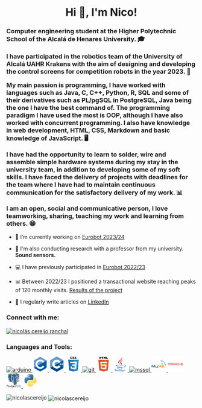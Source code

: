 <h1 align="center">Hi 👋, I'm Nico!</h1>
<h3 align="left">Computer engineering student at the Higher Polytechnic School of the Alcalá de Henares University. 🎓<br/><br/>I have participated in the robotics team of the University of Alcalá UAHR Krakens with the aim of designing and developing the control screens for competition robots in the year 2023. 🤖

My main passion is programming, I have worked with languages such as Java, C, C++, Python, R, SQL and some of their derivatives such as PL/pgSQL in PostgreSQL, Java being the one I have the best command of. The programming paradigm I have used the most is OOP, although I have also worked with concurrent programming. I also have knowledge in web development, HTML, CSS, Markdown and basic knowledge of JavaScript. 🖥️

I have had the opportunity to learn to solder, wire and assemble simple hardware systems during my stay in the university team, in addition to developing some of my soft skills. I have faced the delivery of projects with deadlines for the team where I have had to maintain continuous communication for the satisfactory delivery of my work. 📊

I am an open, social and communicative person, I love teamworking, sharing, teaching my work and learning from others. 😁</h3>

- 🔭 I’m currently working on [Eurobot 2023/24](https://github.com/Yggdrasil-Robotics)

- 🧪 I'm also conducting research with a professor from my university. **Sound sensors.**

- 💻 I have previously participated in [Eurobot 2022/23](https://www.linkedin.com/pulse/eurobot-2023-mi-paso-por-uahr-krakens-nicol%2525C3%2525A1s-cereijo-ranchal%3FtrackingId=9QFixQ%252FFQx2yZHJp3oS1Hg%253D%253D/?trackingId=9QFixQ%2FFQx2yZHJp3oS1Hg%3D%3D)

- 📊 Between 2022/23 I positioned a transactional website reaching peaks of 120 monthly visits. [Results of the project](https://www.linkedin.com/pulse/seo-es-f%2525C3%2525A1cil-posicionar-una-web-nicol%2525C3%2525A1s-cereijo-ranchal%3FtrackingId=4DkH9dB9RPqYWK1iUyvgyw%253D%253D/?trackingId=4DkH9dB9RPqYWK1iUyvgyw%3D%3D)

- 📝 I regularly write articles on [LinkedIn](https://es.linkedin.com/in/nicol%C3%A1s-cereijo-ranchal-1a28a5235)

<h3 align="left">Connect with me:</h3>
<p align="left">
<a href="https://linkedin.com/in/nicolás cereijo ranchal" target="blank"><img align="center" src="https://raw.githubusercontent.com/rahuldkjain/github-profile-readme-generator/master/src/images/icons/Social/linked-in-alt.svg" alt="nicolás cereijo ranchal" height="30" width="40" /></a>
</p>

<h3 align="left">Languages and Tools:</h3>
<p align="left"> <a href="https://www.arduino.cc/" target="_blank" rel="noreferrer"> <img src="https://cdn.worldvectorlogo.com/logos/arduino-1.svg" alt="arduino" width="40" height="40"/> </a> <a href="https://www.cprogramming.com/" target="_blank" rel="noreferrer"> <img src="https://raw.githubusercontent.com/devicons/devicon/master/icons/c/c-original.svg" alt="c" width="40" height="40"/> </a> <a href="https://www.w3schools.com/cpp/" target="_blank" rel="noreferrer"> <img src="https://raw.githubusercontent.com/devicons/devicon/master/icons/cplusplus/cplusplus-original.svg" alt="cplusplus" width="40" height="40"/> </a> <a href="https://www.w3schools.com/css/" target="_blank" rel="noreferrer"> <img src="https://raw.githubusercontent.com/devicons/devicon/master/icons/css3/css3-original-wordmark.svg" alt="css3" width="40" height="40"/> </a> <a href="https://git-scm.com/" target="_blank" rel="noreferrer"> <img src="https://www.vectorlogo.zone/logos/git-scm/git-scm-icon.svg" alt="git" width="40" height="40"/> </a> <a href="https://www.w3.org/html/" target="_blank" rel="noreferrer"> <img src="https://raw.githubusercontent.com/devicons/devicon/master/icons/html5/html5-original-wordmark.svg" alt="html5" width="40" height="40"/> </a> <a href="https://www.java.com" target="_blank" rel="noreferrer"> <img src="https://raw.githubusercontent.com/devicons/devicon/master/icons/java/java-original.svg" alt="java" width="40" height="40"/> </a> <a href="https://www.microsoft.com/en-us/sql-server" target="_blank" rel="noreferrer"> <img src="https://www.svgrepo.com/show/303229/microsoft-sql-server-logo.svg" alt="mssql" width="40" height="40"/> </a> <a href="https://www.mysql.com/" target="_blank" rel="noreferrer"> <img src="https://raw.githubusercontent.com/devicons/devicon/master/icons/mysql/mysql-original-wordmark.svg" alt="mysql" width="40" height="40"/> </a> <a href="https://www.oracle.com/" target="_blank" rel="noreferrer"> <img src="https://raw.githubusercontent.com/devicons/devicon/master/icons/oracle/oracle-original.svg" alt="oracle" width="40" height="40"/> </a> <a href="https://www.postgresql.org" target="_blank" rel="noreferrer"> <img src="https://raw.githubusercontent.com/devicons/devicon/master/icons/postgresql/postgresql-original-wordmark.svg" alt="postgresql" width="40" height="40"/> </a> <a href="https://www.python.org" target="_blank" rel="noreferrer"> <img src="https://raw.githubusercontent.com/devicons/devicon/master/icons/python/python-original.svg" alt="python" width="40" height="40"/> </a> </p>

<p><img align="left" src="https://github-readme-stats.vercel.app/api/top-langs?username=nicolascereijo&show_icons=true&locale=en&layout=compact" alt="nicolascereijo" /></p>

<p>&nbsp;<img align="center" src="https://github-readme-stats.vercel.app/api?username=nicolascereijo&show_icons=true&locale=en" alt="nicolascereijo" /></p>

